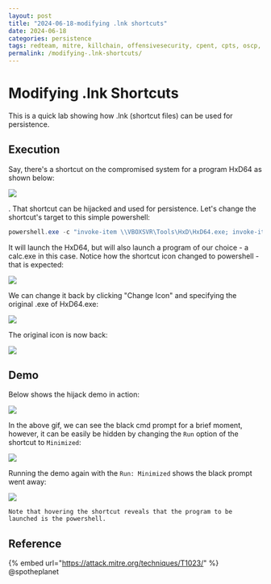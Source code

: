 ```yaml
---
layout: post
title: "2024-06-18-modifying .lnk shortcuts"
date: 2024-06-18
categories: persistence
tags: redteam, mitre, killchain, offensivesecurity, cpent, cpts, oscp, exploit
permalink: /modifying-.lnk-shortcuts/
---
```


# Modifying .lnk Shortcuts

This is a quick lab showing how .lnk (shortcut files) can be used for persistence.

## Execution

Say, there's a shortcut on the compromised system for a program HxD64 as shown below:

![](<../../.gitbook/assets/image (432).png>)

. That shortcut can be hijacked and used for persistence. Let's change the shortcut's target to this simple powershell:

```csharp
powershell.exe -c "invoke-item \\VBOXSVR\Tools\HxD\HxD64.exe; invoke-item c:\windows\system32\calc.exe"
```

It will launch the HxD64, but will also launch a program of our choice - a calc.exe in this case. Notice how the shortcut icon changed to powershell - that is expected:

![](<../../.gitbook/assets/image (433).png>)

We can change it back by clicking "Change Icon" and specifying the original .exe of HxD64.exe:

![](<../../.gitbook/assets/image (434).png>)

The original icon is now back:

![](<../../.gitbook/assets/image (435).png>)

## Demo

Below shows the hijack demo in action:

![](../../.gitbook/assets/lnk-hijacking.gif)

In the above gif, we can see the black cmd prompt for a brief moment, however, it can be easily be hidden by changing the `Run` option of the shortcut to `Minimized`:

![](<../../.gitbook/assets/image (436).png>)

Running the demo again with the `Run: Minimized` shows the black prompt went away:

![](../../.gitbook/assets/lnk-hijacking-minimized.gif)

```
Note that hovering the shortcut reveals that the program to be launched is the powershell.
```

## Reference

{% embed url="https://attack.mitre.org/techniques/T1023/" %}
@spotheplanet
